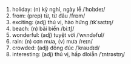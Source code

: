 1. holiday: (n) kỳ nghỉ, ngày lễ /ˈhɒlɪdeɪ/
2. from: (prep) từ, từ đâu /frɒm/
5. exciting: (adj) thú vị, hào hứng /ɪkˈsaɪtɪŋ/
7. beach: (n) bãi biển /biːtʃ/
8. wonderful: (adj) tuyệt vời /ˈwʌndəfʊl/
10. rain: (n) cơn mưa, (v) mưa /reɪn/
12. crowded: (adj) đông đúc /ˈkraʊdɪd/
13. interesting: (adj) thú vị, hấp dloiẫn /ˈɪntrəstɪŋ/